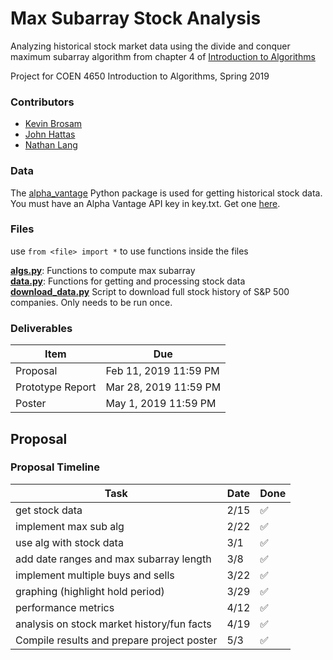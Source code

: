 # Max Subarray Stock Analysis
Analyzing historical stock market data using the divide and conquer maximum subarray algorithm from chapter 4 of [Introduction to Algorithms](https://en.wikipedia.org/wiki/Introduction_to_Algorithms)

Project for COEN 4650 Introduction to Algorithms, Spring 2019

### Contributors
* [Kevin Brosam](https://github.com/KevinBrosam)
* [John Hattas](https://github.com/hattas)
* [Nathan Lang](https://github.com/Nathanlang14)

### Data
The [alpha_vantage](https://pypi.org/project/alpha_vantage/) Python package is used for getting historical stock data.<br>
You must have an Alpha Vantage API key in key.txt. Get one [here](https://www.alphavantage.co/support/#api-key).

### Files
use `from <file> import *` to use functions inside the files

**[algs.py](algs.py)**: Functions to compute max subarray<br>
**[data.py](data.py)**: Functions for getting and processing stock data<br>
**[download_data.py](download_data.py)** Script to download full stock history of S&P 500 companies.  Only needs to be run once.

### Deliverables
Item | Due
-- | --
Proposal | Feb 11, 2019 11:59 PM
Prototype Report | Mar 28, 2019 11:59 PM
Poster | May 1, 2019 11:59 PM

## Proposal

### Proposal Timeline
Task | Date | Done
-- | -- | --
get stock data | 2/15 | :white_check_mark:
implement max sub alg | 2/22 | :white_check_mark:
use alg with stock data | 3/1 | :white_check_mark:
add date ranges and max subarray length | 3/8 | :white_check_mark:
implement multiple buys and sells | 3/22 | :white_check_mark:
graphing (highlight hold period) | 3/29 | :white_check_mark:
performance metrics | 4/12 | :white_check_mark:
analysis on stock market history/fun facts | 4/19 | :white_check_mark:
Compile results and prepare project poster | 5/3 | :white_check_mark:

